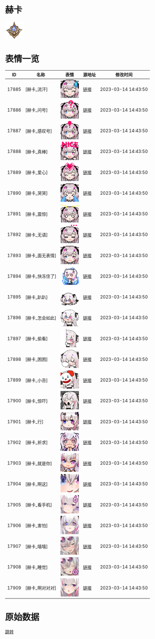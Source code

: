 # 赫卡

<img src="./cover.png" height="60" alt="cover" />

# 表情一览

|ID|名称|表情|源地址|修改时间|
|----|----|----|----|----|
|17885|[赫卡_流汗]|<img src="./pic/017885_%5B赫卡_流汗%5D.png" height="60" alt="流汗"/>|[链接](https://i0.hdslb.com/bfs/garb/6678cd43312e50781d233ec343c5e3cabf149af4.png)|2023-03-14 14:43:50|
|17886|[赫卡_问号]|<img src="./pic/017886_%5B赫卡_问号%5D.png" height="60" alt="问号"/>|[链接](https://i0.hdslb.com/bfs/garb/453da2db6990d315093a64cf684d9a2a346c4ef9.png)|2023-03-14 14:43:50|
|17887|[赫卡_感叹号]|<img src="./pic/017887_%5B赫卡_感叹号%5D.png" height="60" alt="感叹号"/>|[链接](https://i0.hdslb.com/bfs/garb/9bb11579f7fabe5a680e263c4559fb37466ab0f8.png)|2023-03-14 14:43:50|
|17888|[赫卡_真棒]|<img src="./pic/017888_%5B赫卡_真棒%5D.png" height="60" alt="真棒"/>|[链接](https://i0.hdslb.com/bfs/garb/8628ac187c174b92bf8e9244c5af91660613d30e.png)|2023-03-14 14:43:50|
|17889|[赫卡_爱心]|<img src="./pic/017889_%5B赫卡_爱心%5D.png" height="60" alt="爱心"/>|[链接](https://i0.hdslb.com/bfs/garb/8a809c15464c794410b34d98bcacc49759fc8bb0.png)|2023-03-14 14:43:50|
|17890|[赫卡_哭哭]|<img src="./pic/017890_%5B赫卡_哭哭%5D.png" height="60" alt="哭哭"/>|[链接](https://i0.hdslb.com/bfs/garb/60707f297647c72482cc85abf88d69539dd99aa2.png)|2023-03-14 14:43:50|
|17891|[赫卡_震惊]|<img src="./pic/017891_%5B赫卡_震惊%5D.png" height="60" alt="震惊"/>|[链接](https://i0.hdslb.com/bfs/garb/f6c2d872080b13053bc42da8611982905af47001.png)|2023-03-14 14:43:50|
|17892|[赫卡_无语]|<img src="./pic/017892_%5B赫卡_无语%5D.png" height="60" alt="无语"/>|[链接](https://i0.hdslb.com/bfs/garb/f78dd9e0aa7dd84b651563cd86e533b08567f34d.png)|2023-03-14 14:43:50|
|17893|[赫卡_面无表情]|<img src="./pic/017893_%5B赫卡_面无表情%5D.png" height="60" alt="面无表情"/>|[链接](https://i0.hdslb.com/bfs/garb/93248001a051eb27b541e3ca1336ffbf1638ea72.png)|2023-03-14 14:43:50|
|17894|[赫卡_快冻住了]|<img src="./pic/017894_%5B赫卡_快冻住了%5D.png" height="60" alt="快冻住了"/>|[链接](https://i0.hdslb.com/bfs/garb/f33c51ca88c86337078b0c74085443ecd015589d.png)|2023-03-14 14:43:50|
|17895|[赫卡_趴趴]|<img src="./pic/017895_%5B赫卡_趴趴%5D.png" height="60" alt="趴趴"/>|[链接](https://i0.hdslb.com/bfs/garb/0c991894b9be7c1c488160b7ba95d6e361f56fab.png)|2023-03-14 14:43:50|
|17896|[赫卡_怎会如此]|<img src="./pic/017896_%5B赫卡_怎会如此%5D.png" height="60" alt="怎会如此"/>|[链接](https://i0.hdslb.com/bfs/garb/4e0fad3387f30158bc73233bde204743d45e27e0.png)|2023-03-14 14:43:50|
|17897|[赫卡_偷看]|<img src="./pic/017897_%5B赫卡_偷看%5D.png" height="60" alt="偷看"/>|[链接](https://i0.hdslb.com/bfs/garb/5f0ec557ded7040d15423606062ba471a4884b2b.png)|2023-03-14 14:43:50|
|17898|[赫卡_困困]|<img src="./pic/017898_%5B赫卡_困困%5D.png" height="60" alt="困困"/>|[链接](https://i0.hdslb.com/bfs/garb/2f2cf1b08c7c4ed4a7e9ec0670906bbe6e87ea16.png)|2023-03-14 14:43:50|
|17899|[赫卡_小丑]|<img src="./pic/017899_%5B赫卡_小丑%5D.png" height="60" alt="小丑"/>|[链接](https://i0.hdslb.com/bfs/garb/01dfd34af7877ca3dfa4c5d581cb1708aa2940aa.png)|2023-03-14 14:43:50|
|17900|[赫卡_惊吓]|<img src="./pic/017900_%5B赫卡_惊吓%5D.png" height="60" alt="惊吓"/>|[链接](https://i0.hdslb.com/bfs/garb/8d06b69e9a79f17f6d8e4a31b8967eb087918afd.png)|2023-03-14 14:43:50|
|17901|[赫卡_行]|<img src="./pic/017901_%5B赫卡_行%5D.png" height="60" alt="行"/>|[链接](https://i0.hdslb.com/bfs/garb/01fca867993443f7a633435048971a2bcafae459.png)|2023-03-14 14:43:50|
|17902|[赫卡_祈求]|<img src="./pic/017902_%5B赫卡_祈求%5D.png" height="60" alt="祈求"/>|[链接](https://i0.hdslb.com/bfs/garb/cbf0f29a0b514bbc1c505568a4623dd9c2c23762.png)|2023-03-14 14:43:50|
|17903|[赫卡_就是你]|<img src="./pic/017903_%5B赫卡_就是你%5D.png" height="60" alt="就是你"/>|[链接](https://i0.hdslb.com/bfs/garb/2e82e969f95aa9cbecde0a2be31d5468a16da834.png)|2023-03-14 14:43:50|
|17904|[赫卡_啊这]|<img src="./pic/017904_%5B赫卡_啊这%5D.png" height="60" alt="啊这"/>|[链接](https://i0.hdslb.com/bfs/garb/524da24f614177a49f40d3ac6a426f9269c42724.png)|2023-03-14 14:43:50|
|17905|[赫卡_看手机]|<img src="./pic/017905_%5B赫卡_看手机%5D.png" height="60" alt="看手机"/>|[链接](https://i0.hdslb.com/bfs/garb/d5f9002f2b32bf247e526e9ee4779451428515ac.png)|2023-03-14 14:43:50|
|17906|[赫卡_害怕]|<img src="./pic/017906_%5B赫卡_害怕%5D.png" height="60" alt="害怕"/>|[链接](https://i0.hdslb.com/bfs/garb/9a0d7875c5c5f9f0b33b9722114161b17f67edaa.png)|2023-03-14 14:43:50|
|17907|[赫卡_嘻嘻]|<img src="./pic/017907_%5B赫卡_嘻嘻%5D.png" height="60" alt="嘻嘻"/>|[链接](https://i0.hdslb.com/bfs/garb/9f2f97698f1c0e6cb96eef61cd8be280bdd65779.png)|2023-03-14 14:43:50|
|17908|[赫卡_睡觉]|<img src="./pic/017908_%5B赫卡_睡觉%5D.png" height="60" alt="睡觉"/>|[链接](https://i0.hdslb.com/bfs/garb/b046c0b2bbf9618b6ebc85d0ae9de09d006e2df0.png)|2023-03-14 14:43:50|
|17909|[赫卡_啊对对对]|<img src="./pic/017909_%5B赫卡_啊对对对%5D.png" height="60" alt="啊对对对"/>|[链接](https://i0.hdslb.com/bfs/garb/0871abc5417250cd8914d49f167190476bff443c.png)|2023-03-14 14:43:50|

# 原始数据

[跳转](./raw.json)

